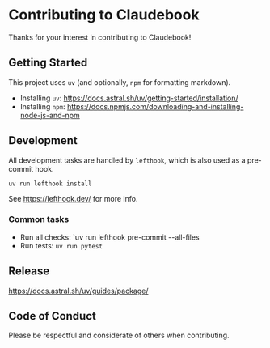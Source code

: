 # Contributing to Claudebook

Thanks for your interest in contributing to Claudebook!

## Getting Started

This project uses `uv` (and optionally, `npm` for formatting markdown).

- Installing `uv`: https://docs.astral.sh/uv/getting-started/installation/
- Installing `npm`: https://docs.npmjs.com/downloading-and-installing-node-js-and-npm

## Development

All development tasks are handled by `lefthook`, which is also used as a pre-commit hook.

```
uv run lefthook install
```

See https://lefthook.dev/ for more info.

### Common tasks

- Run all checks: `uv run lefthook pre-commit --all-files
- Run tests: `uv run pytest`

## Release

https://docs.astral.sh/uv/guides/package/

## Code of Conduct

Please be respectful and considerate of others when contributing.
